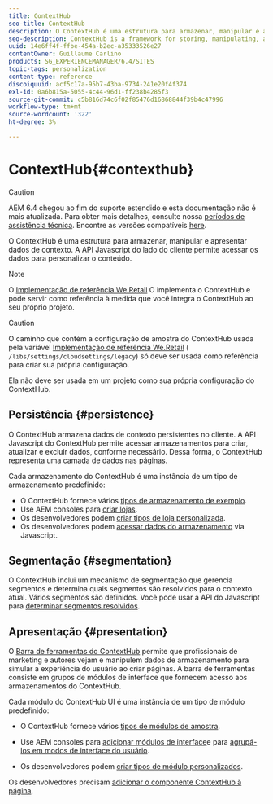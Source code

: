 ```yaml
---
title: ContextHub
seo-title: ContextHub
description: O ContextHub é uma estrutura para armazenar, manipular e apresentar dados de contexto
seo-description: ContextHub is a framework for storing, manipulating, and presenting context data
uuid: 14e6ff4f-ffbe-454a-b2ec-a35333526e27
contentOwner: Guillaume Carlino
products: SG_EXPERIENCEMANAGER/6.4/SITES
topic-tags: personalization
content-type: reference
discoiquuid: acf5c17a-95b7-43ba-9734-241e20f4f374
exl-id: 0a6b815a-5055-4c44-96d1-ff238b4285f3
source-git-commit: c5b816d74c6f02f85476d16868844f39b4c47996
workflow-type: tm+mt
source-wordcount: '322'
ht-degree: 3%

---
```


# ContextHub{#contexthub}

>[!CAUTION]
>
>AEM 6.4 chegou ao fim do suporte estendido e esta documentação não é mais atualizada. Para obter mais detalhes, consulte nossa [períodos de assistência técnica](https://helpx.adobe.com/br/support/programs/eol-matrix.html). Encontre as versões compatíveis [here](https://experienceleague.adobe.com/docs/).

O ContextHub é uma estrutura para armazenar, manipular e apresentar dados de contexto. A API Javascript do lado do cliente permite acessar os dados para personalizar o conteúdo.

>[!NOTE]
>
>O [Implementação de referência We.Retail](/help/sites-developing/we-retail.md) O implementa o ContextHub e pode servir como referência à medida que você integra o ContextHub ao seu próprio projeto.

>[!CAUTION]
>
>O caminho que contém a configuração de amostra do ContextHub usada pela variável [Implementação de referência We.Retail](/help/sites-developing/we-retail.md) ( `/libs/settings/cloudsettings/legacy`) só deve ser usada como referência para criar sua própria configuração.
>
>Ela não deve ser usada em um projeto como sua própria configuração do ContextHub.

## Persistência {#persistence}

O ContextHub armazena dados de contexto persistentes no cliente. A API Javascript do ContextHub permite acessar armazenamentos para criar, atualizar e excluir dados, conforme necessário. Dessa forma, o ContextHub representa uma camada de dados nas páginas.

Cada armazenamento do ContextHub é uma instância de um tipo de armazenamento predefinido:

* O ContextHub fornece vários [tipos de armazenamento de exemplo](/help/sites-developing/ch-samplestores.md).
* Use AEM consoles para [criar lojas](/help/sites-administering/contexthub-config.md#creating-a-contexthub-store).
* Os desenvolvedores podem [criar tipos de loja personalizada](/help/sites-developing/ch-extend.md#creating-custom-store-candidates).
* Os desenvolvedores podem [acessar dados do armazenamento](/help/sites-developing/ch-adding.md#interacting-with-contexthub-stores) via Javascript.

## Segmentação {#segmentation}

O ContextHub inclui um mecanismo de segmentação que gerencia segmentos e determina quais segmentos são resolvidos para o contexto atual. Vários segmentos são definidos. Você pode usar a API do Javascript para [determinar segmentos resolvidos](/help/sites-developing/ch-adding.md#determining-resolved-contexthub-segments).

## Apresentação {#presentation}

O [Barra de ferramentas do ContextHub](/help/sites-authoring/ch-previewing.md) permite que profissionais de marketing e autores vejam e manipulem dados de armazenamento para simular a experiência do usuário ao criar páginas. A barra de ferramentas consiste em grupos de módulos de interface que fornecem acesso aos armazenamentos do ContextHub.

Cada módulo do ContextHub UI é uma instância de um tipo de módulo predefinido:

* O ContextHub fornece vários [tipos de módulos de amostra](/help/sites-developing/ch-samplemodules.md).
* Use AEM consoles para [adicionar módulos de interface](/help/sites-administering/contexthub-config.md#adding-a-ui-module)e para [agrupá-los em modos de interface do usuário](/help/sites-administering/contexthub-config.md#adding-a-ui-mode).

* Os desenvolvedores podem [criar tipos de módulo personalizados](/help/sites-developing/ch-extend.md#creating-contexthub-ui-module-types).

Os desenvolvedores precisam [adicionar o componente ContextHub à página](/help/sites-developing/ch-adding.md).
